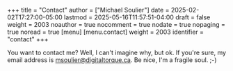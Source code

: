 +++
title = "Contact"
author = ["Michael Soulier"]
date = 2025-02-02T17:27:00-05:00
lastmod = 2025-05-16T11:57:51-04:00
draft = false
weight = 2003
noauthor = true
nocomment = true
nodate = true
nopaging = true
noread = true
[menu]
  [menu.contact]
    weight = 2003
    identifier = "contact"
+++

You want to contact me? Well, I can't imagine why, but ok. If you're sure, my
email address is [msoulier@digitaltorque.ca](mailto:msoulier@digitaltorque.ca). Be nice, I'm a fragile soul. ;-)
